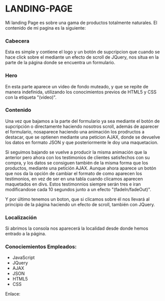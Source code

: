 # LANDING-PAGE
Mi landing Page es sobre una gama de productos totalmente naturales. El contenido de mi pagina es la siguiente:
<h3>Cabecera</h3>
Esta es simple y contiene el logo y un botón de supcripcion que cuando se hace click sobre el mediante un efecto de scroll de JQuery,
nos situa en la parte de la página donde se encuentra un formulario.

<h3>Hero</h3>
En esta parte aparece un video de fondo muteado, y que se repite de manera indefinida, utilizando los conocimientos previos de HTML5 y CSS
con la etiqueta "(video)".

<h3>Contenido</h3>
Una vez que bajamos a la parte del formulario ya sea mediante el botón de supcripción o directamente haciendo nosotros scroll, además  de aparecer el 
formulario, nosaparece haciendo una animación los prodructos a destacar, que se optienen mediante una peticion AJAX, donde se devuelve los datos en formato
JSON y que posteriormente le doy una maquetacion.

Si seguimos bajando se vuelve a producir la misma animación que la anterior pero ahora con los testimonios de clientes satisfechos con su compra, y los datos 
se consiguen también de la misma forma que los productos, mediante una petición AJAX. Aunque ahora aparece un botón que nos da la opción de cambiar el formato de
como aparecen los testimonios, en vez de ser en una tabla cuando clicamos aparecen maquetados en divs. Estos testimonnios siempre serán tres e iran modificandose cada
10 segundos junto a un efecto "(fadeIn/fadeOut)".

Y por último tenemos un boton, que si clicamos sobre él nos llevará al principio de la página haciendo un efecto de scroll, también con JQuery.

<h3>Localización</h3>
Si abrimos la consola nos aparecerá la localidad desde donde hemos entrado a la página.

<h3>Conociemientos Empleados: </h3>
<ul>
  <li>JavaScript</li>
  <li>JQuery</li>
  <li>AJAX</li>
  <li>JSON</li>
  <li>HTML5</li>
  <li>CSS</li>
</ul>


Enlace:
